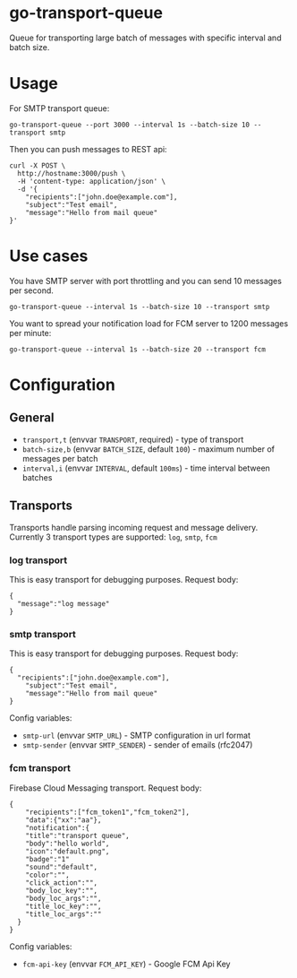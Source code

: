 # go-transport-queue

Queue for transporting large batch of messages with specific interval and batch size.

# Usage

For SMTP transport queue:
```
go-transport-queue --port 3000 --interval 1s --batch-size 10 --transport smtp
```

Then you can push messages to REST api:
```
curl -X POST \
  http://hostname:3000/push \
  -H 'content-type: application/json' \
  -d '{
	"recipients":["john.doe@example.com"],
	"subject":"Test email",
	"message":"Hello from mail queue"
}'
```

# Use cases

You have SMTP server with port throttling and you can send 10 messages per second.
```
go-transport-queue --interval 1s --batch-size 10 --transport smtp
```

You want to spread your notification load for FCM server to 1200 messages per minute:
```
go-transport-queue --interval 1s --batch-size 20 --transport fcm
```

# Configuration

## General

* `transport,t` (envvar `TRANSPORT`, required) - type of transport
* `batch-size,b` (envvar `BATCH_SIZE`, default `100`) - maximum number of messages per batch
* `interval,i` (envvar `INTERVAL`, default `100ms`) - time interval between batches

## Transports

Transports handle parsing incoming request and message delivery. Currently 3 transport types are supported: `log`, `smtp`, `fcm`

### log transport

This is easy transport for debugging purposes. Request body:
```
{
  "message":"log message"
}
```

### smtp transport

This is easy transport for debugging purposes. Request body:
```
{
  "recipients":["john.doe@example.com"],
	"subject":"Test email",
	"message":"Hello from mail queue"
}
```

Config variables:
* `smtp-url` (envvar `SMTP_URL`) - SMTP configuration in url format
* `smtp-sender` (envvar `SMTP_SENDER`) - sender of emails (rfc2047)

### fcm transport

Firebase Cloud Messaging transport. Request body:
```
{
	"recipients":["fcm_token1","fcm_token2"],
	"data":{"xx":"aa"},
	"notification":{
    "title":"transport queue",
    "body":"hello world",
    "icon":"default.png",
    "badge":"1"
    "sound":"default",
    "color":"",
    "click_action":"",
    "body_loc_key":"",
    "body_loc_args":"",
    "title_loc_key":"",
    "title_loc_args":""
  }
}
```

Config variables:
* `fcm-api-key` (envvar `FCM_API_KEY`) - Google FCM Api Key
